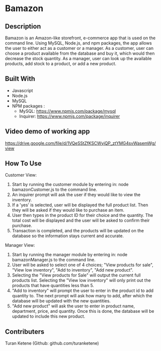 # Bamazon

## Description

Bamazon is an Amazon-like storefront, e-commerce app that is used on the command line. Using MySQL, Node.js, and npm packages, the app allows the user to either act as a customer or a manager. As a customer, user can choose a product available from the database and buy it, which would then decrease the stock quantity. As a manager, user can look up the available products, add stock to a product, or add a new product.
## Built With
- Javascript
- Node.js
- MySQL
- NPM packages : 
  - MySQL: https://www.npmjs.com/package/mysql
  - Inquirer: https://www.npmjs.com/package/inquirer
  
## Video demo of working app
https://drive.google.com/file/d/1VQeSStZfKSCWyiQP_ztYMG4svWasemWg/view


## How To Use
Customer View:
1. Start by running the customer module by entering in: 
node bamazonCustomer.js to the command line.
2. An inquirer prompt will ask the user if they would like to view the inventory.
3. If a 'yes' is selected, user will be displayed the full product list. Then they will be asked if they would like to purchase an item.
4. User then types in the product ID for their choice and the quantity. The total cost will be displayed and the user will be asked to confirm their purchase.
5. Transaction is completed, and the products will be updated on the database so the information stays current and accurate.

Manager View:
1. Start by running the manager module by entering in:
node bamazonManager.js to the command line.
2. User will be asked to select one of 4 choices; "View products for sale", "View low inventory", "Add to inventory", "Add new product".
3. Selecting the "View products for Sale" will output the current full products list. Selecting the "View low inventory" will only print out the products that have quantities less than 5.
4. "Add to inventory" will prompt the user to enter in the product id to add quantity to. The next prompt will ask how many to add, after which the database will be updated with the new quantities.
5. "Add new product" will ask the user to enter in product name, department, price, and quantity. Once this is done, the database will be updated to include this new product.

## Contributers
Turan Ketene (Github: github.com/turanketene)

